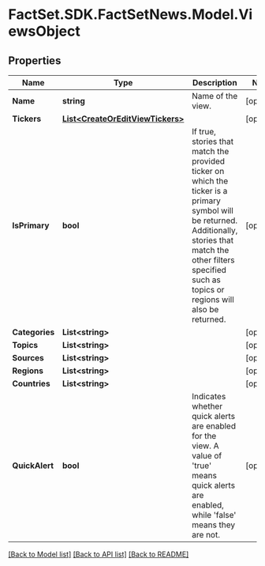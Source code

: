 # FactSet.SDK.FactSetNews.Model.ViewsObject

## Properties

Name | Type | Description | Notes
------------ | ------------- | ------------- | -------------
**Name** | **string** | Name of the view. | [optional] 
**Tickers** | [**List&lt;CreateOrEditViewTickers&gt;**](CreateOrEditViewTickers.md) |  | [optional] 
**IsPrimary** | **bool** | If true, stories that match the provided ticker on which the ticker is a primary symbol will be returned. Additionally, stories that match the other filters specified such as topics or regions will also be returned.    | [optional] 
**Categories** | **List&lt;string&gt;** |  | [optional] 
**Topics** | **List&lt;string&gt;** |  | [optional] 
**Sources** | **List&lt;string&gt;** |  | [optional] 
**Regions** | **List&lt;string&gt;** |  | [optional] 
**Countries** | **List&lt;string&gt;** |  | [optional] 
**QuickAlert** | **bool** | Indicates whether quick alerts are enabled for the view. A value of &#39;true&#39; means quick alerts are enabled, while &#39;false&#39; means they are not. | [optional] 

[[Back to Model list]](../README.md#documentation-for-models) [[Back to API list]](../README.md#documentation-for-api-endpoints) [[Back to README]](../README.md)

